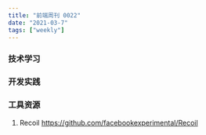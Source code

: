 ```yaml
---
title: "前端周刊 0022"
date: "2021-03-7"
tags: ["weekly"]
---
```


### 技术学习


### 开发实践


### 工具资源
1. Recoil https://github.com/facebookexperimental/Recoil